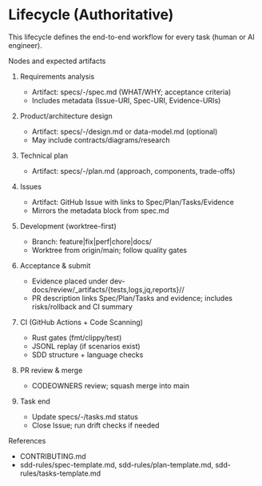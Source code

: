 # Lifecycle (Authoritative)

This lifecycle defines the end-to-end workflow for every task (human or AI engineer).

Nodes and expected artifacts
1) Requirements analysis
   - Artifact: specs/<NNN>-<slug>/spec.md (WHAT/WHY; acceptance criteria)
   - Includes metadata (Issue-URI, Spec-URI, Evidence-URIs)

2) Product/architecture design
   - Artifact: specs/<NNN>-<slug>/design.md or data-model.md (optional)
   - May include contracts/diagrams/research

3) Technical plan
   - Artifact: specs/<NNN>-<slug>/plan.md (approach, components, trade-offs)

4) Issues
   - Artifact: GitHub Issue with links to Spec/Plan/Tasks/Evidence
   - Mirrors the metadata block from spec.md

5) Development (worktree-first)
   - Branch: feature|fix|perf|chore|docs/<kebab-slug>
   - Worktree from origin/main; follow quality gates

6) Acceptance & submit
   - Evidence placed under dev-docs/review/_artifacts/{tests,logs,jq,reports}/<task>/
   - PR description links Spec/Plan/Tasks and evidence; includes risks/rollback and CI summary

7) CI (GitHub Actions + Code Scanning)
   - Rust gates (fmt/clippy/test)
   - JSONL replay (if scenarios exist)
   - SDD structure + language checks

8) PR review & merge
   - CODEOWNERS review; squash merge into main

9) Task end
   - Update specs/<NNN>-<slug>/tasks.md status
   - Close Issue; run drift checks if needed

References
- CONTRIBUTING.md
- sdd-rules/spec-template.md, sdd-rules/plan-template.md, sdd-rules/tasks-template.md
